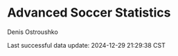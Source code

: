 # Advanced Soccer Statistics
Denis Ostroushko

<!-- gfm -->

Last successful data update: 2024-12-29 21:29:38 CST
